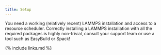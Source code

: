 ```yaml
---
title: Setup
---
```

You need a working (relatively recent) LAMMPS installation and access to a resource scheduler.
Correctly installing a LAMMPS installation with all the required packages is highly
non-trivial, consult your support team or use a tool such as EasyBuild or Spack!


{% include links.md %}
